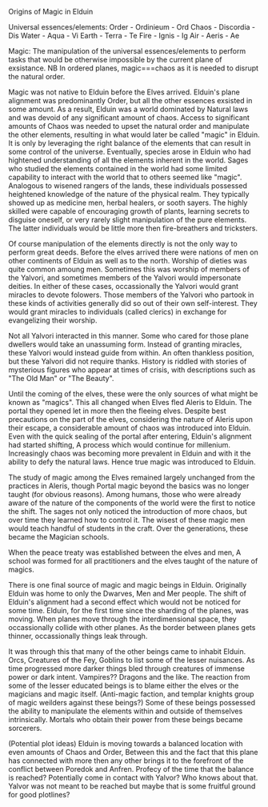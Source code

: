 Origins of Magic in Elduin

Universal essences/elements:
Order - Ordinieum - Ord
Chaos - Discordia - Dis
Water - Aqua   - Vi
Earth - Terra  - Te
Fire  - Ignis  - Ig
Air   - Aeris  - Ae

Magic: The manipulation of the universal essences/elements to perform tasks that would be otherwise impossible by the current plane of exsistance. NB In ordered planes, magic===chaos as it is needed to disrupt the natural order.

Magic was not native to Elduin before the Elves arrived. Elduin's plane alignment was predominantly Order, but all the other essences exsisted in some amount. As a result, Elduin was a world dominated by Natural laws and was devoid of any significant amount of chaos. Access to significant amounts of Chaos was needed to upset the natural order and manipulate the other elements, resulting in what would later be called "magic" in Elduin. It is only by leveraging the right balance of the elements that can result in some control of the universe. Eventually, species arose in Elduin who had hightened understanding of all the elements inherent in the world. Sages who studied the elements contained in the world had some limited capability to interact with the world that to others seemed like "magic". Analogous to wisened rangers of the lands, these individuals possessed heightened knowledge of the nature of the physical realm. They typically showed up as medicine men, herbal healers, or sooth sayers. The highly skilled were capable of encouraging growth of plants, learning secrets to disguise oneself, or very rarely slight manipulation of the pure elements. The latter individuals would be little more then fire-breathers and tricksters. 
   

Of course manipulation of the elements directly is not the only way to perform great deeds. Before the elves arrived there were nations of men on other continents of Elduin as well as to the north. Worship of dieties was quite common amoung men. Sometimes this was worship of members of the Yalvori, and sometimes members of the Yalvori would impersonate deities. In either of these cases, occassionally the Yalvori would grant miracles to devote folowers. Those members of the Yalvori who partook in these kinds of activities generally did so out of their own self-interest. They would grant miracles to individuals (called clerics) in exchange for evangelizing their worship.

Not all Yalvori interacted in this manner. Some who cared for those plane dwellers would take an unassuming form. Instead of granting miracles, these Yalvori would instead guide from within. An often thankless position, but these Yalvori did not require thanks. History is riddled with stories of mysterious figures who appear at times of crisis, with descriptions such as "The Old Man" or "The Beauty".

Until the coming of the elves, these were the only sources of what might be known as "magics". This all changed when Elves fled Aleris to Elduin. The portal they opened let in more then the fleeing elves. Despite best precautions on the part of the elves, considering the nature of Aleris upon their escape, a considerable amount of chaos was introduced into Elduin. Even with the quick sealing of the portal after entering, Elduin's alignment had started shifting, A process which would continue for millenium. Increasingly chaos was becoming more prevalent in Elduin and with it the ability to defy the natural laws. Hence true magic was introduced to Elduin.

The study of magic among the Elves remained largely unchanged from the practices in Aleris, though Portal magic beyond the basics was no longer taught (for obvious reasons). Among humans, those who were already aware of the nature of the components of the world were the first to notice the shift. The sages not only noticed the introduction of more chaos, but over time they learned how to control it. The wisest of these magic men would teach handful of students in the craft. Over the generations, these became the Magician schools. 

When the peace treaty was established between the elves and men, A school was formed for all practitioners and the elves taught of the nature of magics.

There is one final source of magic and magic beings in Elduin. Originally Elduin was home to only the Dwarves, Men and Mer people. The shift of Elduin's alignment had a second effect which would not be noticed for some time. Elduin, for the first time since the sharding of the planes, was moving. When planes move through the interdimensional space, they occassionally collide with other planes. As the border between planes gets thinner, occassionally things leak through.

It was through this that many of the other beings came to inhabit Elduin. Orcs, Creatures of the Fey, Goblins to list some of the lesser nuisances. As time progressed more darker things bled through creatures of immense power or dark intent. Vampires?? Dragons and the like. The reaction from some of the lesser educated beings is to blame either the elves or the magicians and magic itself. (Anti-magic faction, and templar knights group of magic weilders against these beings?) Some of these beings possessed the ability to manipulate the elements within and outside of themselves intrinsically. Mortals who obtain their power from these beings became sorcerers.

(Potential plot ideas)
Elduin is moving towards a balanced location with even amounts of Chaos and Order, Between this and the fact that this plane has connected with more then any other brings it to the forefront of the conflict between Poredok and Anfren. Profecy of the time that the balance is reached? Potentially come in contact with Yalvor? Who knows about that. Yalvor was not meant to be reached but maybe that is some fruitful ground for good plotlines? 
